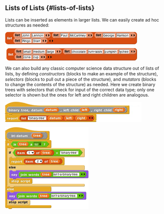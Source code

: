 ## Lists of Lists {#lists-of-lists}

Lists can be inserted as elements in larger lists. We can easily create ad hoc structures as needed:

![image](images/Image_085.png)

We can also build any classic computer science data structure out of lists of lists, by deﬁning _constructors_ (blocks to make an example of the structure), _selectors_ (blocks to pull out a piece of the structure), and _mutators_ (blocks to change the contents of the structure) as needed. Here we create binary trees with selectors that check for input of the correct data type; only one selector is shown but the ones for left and right children are analogous.

![image](images/Image_086.png)

![image](images/Image_087.png)